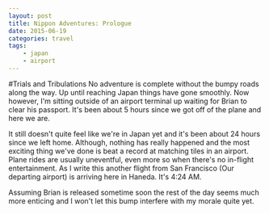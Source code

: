 ```yaml
---
layout: post
title: Nippon Adventures: Prologue 
date: 2015-06-19
categories: travel
tags: 
    - japan
    - airport
---
```


#Trials and Tribulations
No adventure is complete without the bumpy roads along the way. Up until reaching Japan things have gone smoothly. Now however, I'm sitting outside of an airport terminal up waiting for Brian to clear his passport. It's been about 5 hours since we got off of the plane and here we are.

It still doesn't quite feel like we're in Japan yet and it's been about 24 hours since we left home. Although, nothing has really happened and the most exciting thing we've done is beat a record at matching tiles in an airport. Plane rides are usually uneventful, even more so when there's no in-flight entertainment. As I write this another flight from San Francisco (Our departing airport) is arriving here in Haneda. It's 4:24 AM.

Assuming Brian is released sometime soon the rest of the day seems much more enticing and I won't let this bump interfere with my morale quite yet.
